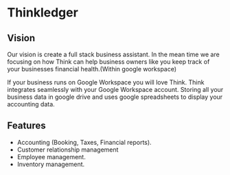 # Thinkledger

## Vision
Our vision is create a full stack business assistant. In the mean time we are focusing on how Think
can help business owners like you keep track of your businesses financial health.(Within google
workspace)

If your business runs on Google Workspace you will love Think. Think integrates seamlessly with your
Google Workspace account. Storing all your business data in google drive and uses google spreadsheets
to display your accounting data.

## Features
* Accounting (Booking, Taxes, Financial reports).
* Customer relationship management
* Employee management.
* Inventory management.